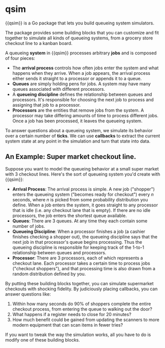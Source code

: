 # qsim

{{qsim}} is a Go package that lets you build queueing system simulators.

The package provides some building blocks that you can customize and fit
together to simulate all kinds of queueing systems, from a grocery store
checkout line to a kanban board.

A queueing **system** in {{qsim}} processes arbitrary **jobs** and is
composed of four pieces:

* The **arrival process** controls how often jobs enter the system and
  what happens when they arrive. When a job appears, the arrival process
  either sends it straight to a processor or appends it to a queue.
* **Queues** are simply holding pens for jobs. A system may have many
  queues associated with different processors.
* A **queueing discipline** defines the relationship between queues and
  processors. It's responsible for choosing the next job to process and
  assigning that job to a processor.
* **Processors** are the entities that remove jobs from the system.
  A processor may take differing amounts of time to process different
  jobs. Once a job has been processed, it leaves the queueing system.

To answer questions about a queueing system, we simulate its behavior
over a certain number of **ticks**. We can use **callbacks** to extract
the current system state at any point in the simulation and turn that
state into data.

## An Example: Super market checkout line.

Suppose you want to model the queueing behavior at a small super market
with 3 checkout lines. Here's the sort of queueing system you'd create
with {{qsim}}:

* **Arrival Process**: The arrival process is simple. A new job
  ("shopper") enters the queueing system ("becomes ready for checkout")
  every *n* seconds, where *n* is picked from some probability
  distribution you define. When a job enters the system, it goes
  straight to any processor that is idle (i.e. any checkout lane that
  is empty). If there are no idle processors, the job enters the
  shortest queue available.
* **Queues**: There are 3 queues. At any time they each contain some
  number of jobs.
* **Queueing Discipline**: When a processor finishes a job (a cashier
  finishes checking a shopper out), the queueing discipline says that
  the next job in that processor's queue begins processing. Thus the
  queueing discipline is responsible for keeping track of the 1-to-1
  relationship between queues and processors.
* **Processor**: There are 3 processors, each of which represents a
  checkout lane. Each processor takes a certain time to process jobs
  ("checkout shoppers"), and that processing time is also drawn from
  a random distribution defined by you.

By putting these building blocks together, you can simulate supermarket
checkouts with shocking fidelity. By judiciously placing callbacks, you
can answer questions like:

1. Within how many seconds do 90% of shoppers complete the entire
   checkout process, from entering the queue to walking out the door?
2. What happens if a register needs to close for 20 minutes?
3. How much benefit could be gained from updating the scanners to
   more modern equipment that can scan items in fewer tries?

If you want to tweak the way the simulation works, all you have to do
is modify one of these building blocks.
